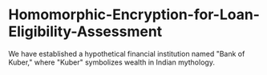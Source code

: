 # Homomorphic-Encryption-for-Loan-Eligibility-Assessment
We have established a hypothetical financial institution named "Bank of Kuber," where "Kuber" symbolizes wealth in Indian mythology.
